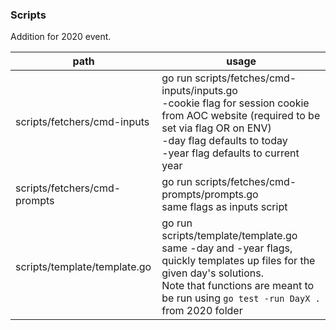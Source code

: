 ### Scripts
Addition for 2020 event.

path|usage
---|---
scripts/fetchers/cmd-inputs | go run scripts/fetches/cmd-inputs/inputs.go <br>-cookie flag for session cookie from AOC website (required to be set via flag OR on ENV) <br> -day flag defaults to today<br>-year flag defaults to current year
scripts/fetchers/cmd-prompts | go run scripts/fetches/cmd-prompts/prompts.go<br>same flags as inputs script
scripts/template/template.go | go run scripts/template/template.go<br> same -day and -year flags, quickly templates up files for the given day's solutions.<br> Note that functions are meant to be run using `go test -run DayX .` from 2020 folder
